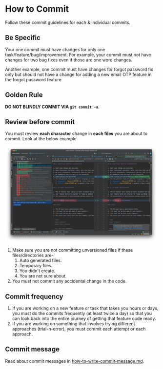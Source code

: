 # How to Commit

Follow these commit guidelines for each & individual commits.

## Be Specific

Your one commit must have changes for only one task/feature/bug/improvement. For example, your commit must not 
have changes for two bug fixes even if those are one word changes.

Another example, one commit must have changes for forgot password fix only but should not have a change for adding a 
new email OTP feature in the forgot password feature.

## Golden Rule

**DO NOT BLINDLY COMMIT VIA `git commit -a`**.

## Review before commit

You must review **each character** change in **each files** you are about to commit. Look at the below example-

<img src="../assets/images/commit-preview.png" width="500px">

1. Make sure you are not committing unversioned files if these files/directories are-
   1. Auto generated files.
   2. Temporary files.
   3. You didn't create.
   4. You are not sure about.
2. You must not commit any accidental change in the code.

## Commit frequency

1. If you are working on a new feature or task that takes you hours or days, you must do the commits frequently (at 
   least twice a day) so that you can look back into the entire journey of getting that feature code ready.
2. If you are working on something that involves trying different approaches (trial-n-error), you must commit each 
   attempt or each approach.

## Commit message
   
Read about commit messages in [how-to-write-commit-message.md](./how-to-write-commit-message.md).